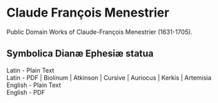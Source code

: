 # Claude François Menestrier

Public Domain Works of Claude-François Menestrier (1631-1705).

## Symbolica Dianæ Ephesiæ statua

Latin - Plain Text  
Latin - PDF | Biolinum | Atkinson | Cursive | Auriocus | Kerkis | Artemisia  
English - Plain Text  
English - PDF  
